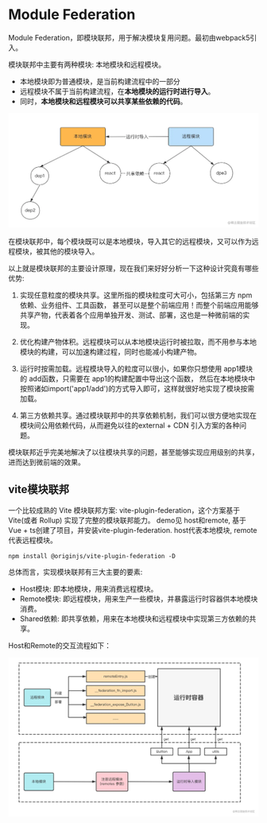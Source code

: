 # Module Federation
Module Federation，即模块联邦，用于解决模块复用问题。最初由webpack5引入。

模块联邦中主要有两种模块: 本地模块和远程模块。
- 本地模块即为普通模块，是当前构建流程中的一部分
- 远程模块不属于当前构建流程，在<strong>本地模块的运行时进行导入</strong>。
- 同时，<strong>本地模块和远程模块可以共享某些依赖的代码</strong>。

<img src="MF共享.webp" />

在模块联邦中，每个模块既可以是本地模块，导入其它的远程模块，又可以作为远程模块，被其他的模块导入。


以上就是模块联邦的主要设计原理，现在我们来好好分析一下这种设计究竟有哪些优势:

1. 实现任意粒度的模块共享。这里所指的模块粒度可大可小，包括第三方 npm 依赖、业务组件、工具函数，
甚至可以是整个前端应用！而整个前端应用能够共享产物，代表着各个应用单独开发、测试、部署，这也是一种微前端的实现。

1. 优化构建产物体积。远程模块可以从本地模块运行时被拉取，而不用参与本地模块的构建，可以加速构建过程，同时也能减小构建产物。

2. 运行时按需加载。远程模块导入的粒度可以很小，如果你只想使用 app1模块的 add函数，只需要在 app1的构建配置中导出这个函数，
然后在本地模块中按照诸如import('app1/add')的方式导入即可，这样就很好地实现了模块按需加载。

1. 第三方依赖共享。通过模块联邦中的共享依赖机制，我们可以很方便地实现在模块间公用依赖代码，从而避免以往的external + CDN 引入方案的各种问题。

模块联邦近乎完美地解决了以往模块共享的问题，甚至能够实现应用级别的共享，进而达到微前端的效果。

## vite模块联邦
一个比较成熟的 Vite 模块联邦方案: vite-plugin-federation，这个方案基于 Vite(或者 Rollup) 实现了完整的模块联邦能力。
demo见 host和remote, 基于Vue + ts创建了项目，并安装vite-plugin-federation. host代表本地模块, remote代表远程模块。
```
npm install @originjs/vite-plugin-federation -D
```

总体而言，实现模块联邦有三大主要的要素:
- Host模块: 即本地模块，用来消费远程模块。
- Remote模块: 即远程模块，用来生产一些模块，并暴露运行时容器供本地模块消费。
- Shared依赖: 即共享依赖，用来在本地模块和远程模块中实现第三方依赖的共享。

Host和Remote的交互流程如下：

<img src="远程模块的运行时容器与本地模块的交互流程.webp" />